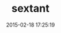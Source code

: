---
layout: post
title:  "sextant"
repo:   "schneems/sextant"
date:   2015-02-18 17:25:19
gemurl: https://github.com/schneems/sextant
---